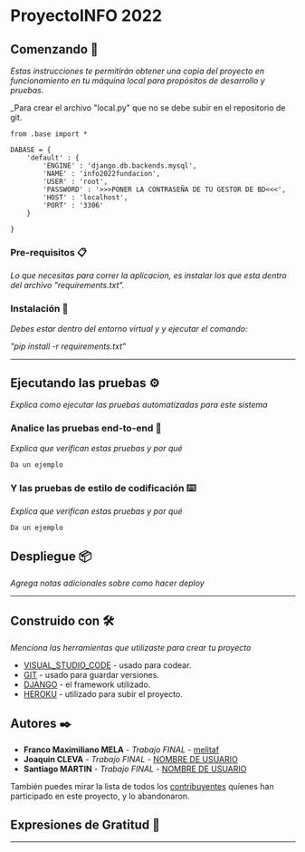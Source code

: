 # ProyectoINFO 2022

## Comenzando 🚀
_Estas instrucciones te permitirán obtener una copia del proyecto en funcionamiento en tu máquina local para propósitos de desarrollo y pruebas._

_Para crear el archivo "local.py" que no se debe subir en el repositorio de git.

```
from .base import *

DABASE = {
    'default' : {
        'ENGINE' : 'django.db.backends.mysql',
        'NAME' : 'info2022fundacion',
        'USER' : 'root',
        'PASSWORD' : '>>>PONER LA CONTRASEÑA DE TU GESTOR DE BD<<<',
        'HOST' : 'localhost',
        'PORT' : '3306'
    }

}
```

### Pre-requisitos 📋

_Lo que necesitas para correr la aplicacion, es instalar los que esta dentro del archivo "requirements.txt"._


### Instalación 🔧


_Debes estar dentro del entorno virtual y y ejecutar el comando:_

_"pip install -r requirements.txt"_

****************************************************************************************************************

## Ejecutando las pruebas ⚙️

_Explica como ejecutar las pruebas automatizadas para este sistema_

### Analice las pruebas end-to-end 🔩

_Explica que verifican estas pruebas y por qué_

```
Da un ejemplo
```

### Y las pruebas de estilo de codificación ⌨️

_Explica que verifican estas pruebas y por qué_

```
Da un ejemplo
```

## Despliegue 📦

_Agrega notas adicionales sobre como hacer deploy_

****************************************************************************************************************

## Construido con 🛠️

_Menciona las herramientas que utilizaste para crear tu proyecto_

* [VISUAL_STUDIO_CODE](https://code.visualstudio.com/) - usado para codear.
* [GIT](https://git-scm.com/) - usado para guardar versiones.
* [DJANGO](https://www.djangoproject.com/) - el framework utilizado.
* [HEROKU](https://id.heroku.com/login) - utilizado para subir el proyecto.


## Autores ✒️

* **Franco Maximiliano MELA** - *Trabajo FINAL* - [melitaf](https://github.com/melitaf)
* **Joaquin CLEVA** - *Trabajo FINAL* - [NOMBRE DE USUARIO](LINK_DE_REPO)
* **Santiago MARTIN** - *Trabajo FINAL* - [NOMBRE DE USUARIO](LINK_DE_REPO)

También puedes mirar la lista de todos los [contribuyentes](https://github.com/melitaf/ProyectoINFO/graphs/contributors) quíenes han participado en este proyecto, y lo abandonaron. 

## Expresiones de Gratitud 🎁


---
